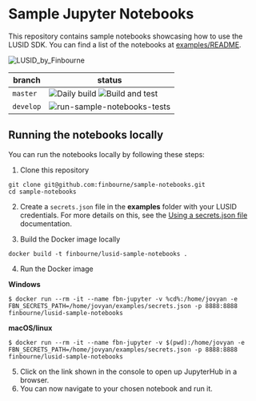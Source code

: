 # Sample Jupyter Notebooks

This repository contains sample notebooks showcasing how to use the LUSID SDK. You can find a list of the notebooks at [examples/README](examples/README.md).

![LUSID_by_Finbourne](https://content.finbourne.com/LUSID_repo.png)

| branch | status |
| --- | --- |
| `master`  | ![Daily build](https://github.com/finbourne/sample-notebooks/workflows/Daily%20build/badge.svg) ![Build and test](https://github.com/finbourne/sample-notebooks/workflows/Build%20and%20test/badge.svg) |
| `develop` | ![run-sample-notebooks-tests](https://github.com/finbourne/sample-notebooks/workflows/run-sample-notebooks-tests/badge.svg?branch=develop) |



## Running the notebooks locally

You can run the notebooks locally by following these steps:

1. Clone this repository

```
git clone git@github.com:finbourne/sample-notebooks.git
cd sample-notebooks
```

2. Create a `secrets.json` file in the **examples** folder with your LUSID credentials. For more details on this, see the [Using a secrets.json file](https://support.lusid.com/getting-started-with-apis-sdks) documentation.

3. Build the Docker image locally

```
docker build -t finbourne/lusid-sample-notebooks .
```

4. Run the Docker image

**Windows**
```
$ docker run --rm -it --name fbn-jupyter -v %cd%:/home/jovyan -e FBN_SECRETS_PATH=/home/jovyan/examples/secrets.json -p 8888:8888 finbourne/lusid-sample-notebooks
```
**macOS/linux**
```
$ docker run --rm -it --name fbn-jupyter -v $(pwd):/home/jovyan -e FBN_SECRETS_PATH=/home/jovyan/examples/secrets.json -p 8888:8888 finbourne/lusid-sample-notebooks
```

5. Click on the link shown in the console to open up JupyterHub in a browser.
6. You can now navigate to your chosen notebook and run it.

